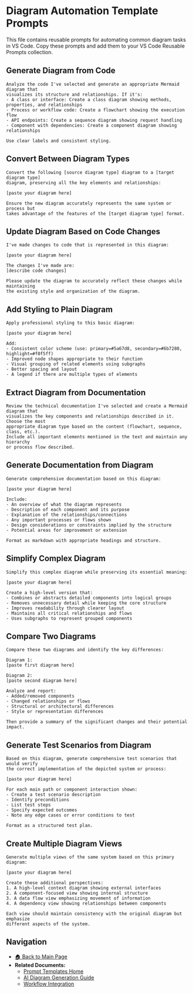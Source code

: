 # Diagram Automation Template Prompts

This file contains reusable prompts for automating common diagram tasks in VS Code. Copy these prompts and add them to your VS Code Reusable Prompts collection.

## Generate Diagram from Code

```
Analyze the code I've selected and generate an appropriate Mermaid diagram that
visualizes its structure and relationships. If it's:
- A class or interface: Create a class diagram showing methods, properties, and relationships
- Process or workflow code: Create a flowchart showing the execution flow
- API endpoints: Create a sequence diagram showing request handling
- Component with dependencies: Create a component diagram showing relationships

Use clear labels and consistent styling.
```

## Convert Between Diagram Types

```
Convert the following [source diagram type] diagram to a [target diagram type]
diagram, preserving all the key elements and relationships:

[paste your diagram here]

Ensure the new diagram accurately represents the same system or process but
takes advantage of the features of the [target diagram type] format.
```

## Update Diagram Based on Code Changes

```
I've made changes to code that is represented in this diagram:

[paste your diagram here]

The changes I've made are:
[describe code changes]

Please update the diagram to accurately reflect these changes while maintaining
the existing style and organization of the diagram.
```

## Add Styling to Plain Diagram

```
Apply professional styling to this basic diagram:

[paste your diagram here]

Add:
- Consistent color scheme (use: primary=#5a67d8, secondary=#6b7280, highlight=#f0f5ff)
- Improved node shapes appropriate to their function
- Visual grouping of related elements using subgraphs
- Better spacing and layout
- A legend if there are multiple types of elements
```

## Extract Diagram from Documentation

```
Review the technical documentation I've selected and create a Mermaid diagram that
visualizes the key components and relationships described in it. Choose the most
appropriate diagram type based on the content (flowchart, sequence, class, etc.).
Include all important elements mentioned in the text and maintain any hierarchy
or process flow described.
```

## Generate Documentation from Diagram

```
Generate comprehensive documentation based on this diagram:

[paste your diagram here]

Include:
- An overview of what the diagram represents
- Description of each component and its purpose
- Explanation of the relationships/connections
- Any important processes or flows shown
- Design considerations or constraints implied by the structure
- Potential areas for improvement or extension

Format as markdown with appropriate headings and structure.
```

## Simplify Complex Diagram

```
Simplify this complex diagram while preserving its essential meaning:

[paste your diagram here]

Create a high-level version that:
- Combines or abstracts detailed components into logical groups
- Removes unnecessary detail while keeping the core structure
- Improves readability through clearer layout
- Maintains all critical relationships and flows
- Uses subgraphs to represent grouped components
```

## Compare Two Diagrams

```
Compare these two diagrams and identify the key differences:

Diagram 1:
[paste first diagram here]

Diagram 2:
[paste second diagram here]

Analyze and report:
- Added/removed components
- Changed relationships or flows
- Structural or architectural differences
- Style or representation differences

Then provide a summary of the significant changes and their potential impact.
```

## Generate Test Scenarios from Diagram

```
Based on this diagram, generate comprehensive test scenarios that would verify
the correct implementation of the depicted system or process:

[paste your diagram here]

For each main path or component interaction shown:
- Create a test scenario description
- Identify preconditions
- List test steps
- Specify expected outcomes
- Note any edge cases or error conditions to test

Format as a structured test plan.
```

## Create Multiple Diagram Views

```
Generate multiple views of the same system based on this primary diagram:

[paste your diagram here]

Create these additional perspectives:
1. A high-level context diagram showing external interfaces
2. A component-focused view showing internal structure
3. A data flow view emphasizing movement of information
4. A dependency view showing relationships between components

Each view should maintain consistency with the original diagram but emphasize
different aspects of the system.
```

## Navigation

- [🏠 Back to Main Page](../README.md)
- **Related Documents:**
  - [Prompt Templates Home](README.md)
  - [AI Diagram Generation Guide](../ai_diagram_generation_guide.md)
  - [Workflow Integration](../workflow_integration.md)
